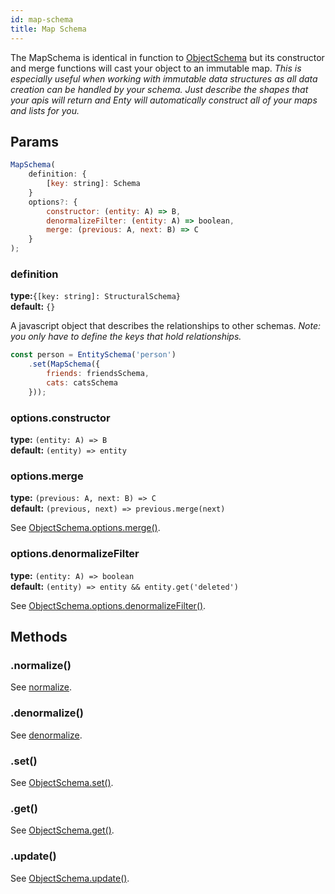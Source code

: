 ```yaml
---
id: map-schema
title: Map Schema
---
```


The MapSchema is identical in function to [ObjectSchema] but its constructor and merge functions
will cast your object to an immutable map. _This is especially useful when working with immutable 
data structures as all data creation can be handled by your schema. Just describe the shapes that 
your apis will return and Enty will automatically construct all of your maps and lists for you._

## Params
```js
MapSchema(
    definition: {
        [key: string]: Schema
    }
    options?: {
        constructor: (entity: A) => B,
        denormalizeFilter: (entity: A) => boolean,
        merge: (previous: A, next: B) => C
    }
);

```
### definition 
**type:**`{[key: string]: StructuralSchema}`  
**default:** `{}`

A javascript object that describes the relationships to other schemas. 
_Note: you only have to define the keys that hold relationships._

```js
const person = EntitySchema('person')
    .set(MapSchema({
        friends: friendsSchema,
        cats: catsSchema
    }));
```

### options.constructor 
**type:** `(entity: A) => B`  
**default:** `(entity) => entity`


### options.merge 
**type:** `(previous: A, next: B) => C`  
**default:** `(previous, next) => previous.merge(next)`

See [ObjectSchema.options.merge()](./object-schema#optionsmerge).



### options.denormalizeFilter 
**type:** `(entity: A) => boolean`  
**default:** `(entity) => entity && entity.get('deleted')`

See [ObjectSchema.options.denormalizeFilter()](./object-schema#optionsdenormalizeFilter).


## Methods
### .normalize()
See [normalize](./all-schemas#normalize).

### .denormalize()
See [denormalize](./all-schemas#denormalize).

### .set()
See [ObjectSchema.set()](./object-schema#set).


### .get()
See [ObjectSchema.get()](./object-schema#get).


### .update()
See [ObjectSchema.update()](./object-schema#update).

[ObjectSchema]: ./object-schema


